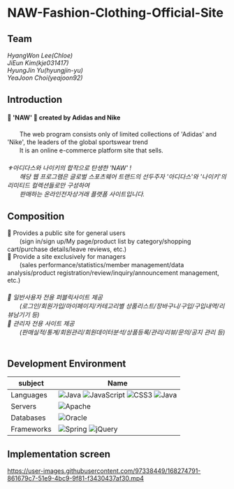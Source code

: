 # NAW-Fashion-Clothing-Official-Site
## Team
_HyangWon Lee(Chloe)_  
_JiEun Kim(kje031417)_  
_HyungJin Yu(hyungjin-yu)_  
_YeaJoon Choi(yeajoon92)_  


## Introduction  
#### 🔱 'NAW' 🔱 created by Adidas and Nike
 　　The web program consists only of limited collections of 'Adidas' and 'Nike', the leaders of the global sportswear trend  
 　　It is an online e-commerce platform site that sells.  
　  
	 _⚜아디다스와 나이키의 합작으로 탄생한 'NAW' !  
 　　해당 웹 프로그램은 글로벌 스포츠웨어 트랜드의 선두주자 '아디다스'와 '나이키'의 리미티드 컬렉션들로만 구성하여  
 　　판매하는 온라인전자상거래 플랫폼 사이트입니다._  
  

## Composition
📍 Provides a public site for general users  
　　(sign in/sign up/My page/product list by category/shopping cart/purchase details/leave reviews, etc.)  
📍 Provide a site exclusively for managers  
　　(sales performance/statistics/member management/data analysis/product registration/review/inquiry/announcement management, etc.)  
	 　  
_📍 일반사용자 전용 퍼블릭사이트 제공  
　　(로그인/회원가입/마이페이지/카테고리별 상품리스트/장바구니/구입/구입내역/리뷰남기기 등)  
📍 관리자 전용 사이트 제공  
　　(판매실적/통계/회원관리/회원데이터분석/상품등록/관리/리뷰/문의/공지 관리 등)_  
　  
	 
## Development Environment
| subject | Name |
| ------ | --------- |
| Languages | ![Java](https://img.shields.io/badge/java-%23ED8B00.svg?style=for-the-badge&logo=java&logoColor=white) ![JavaScript](https://img.shields.io/badge/javascript-%23323330.svg?style=for-the-badge&logo=javascript&logoColor=%23F7DF1E) ![CSS3](https://img.shields.io/badge/css3-%231572B6.svg?style=for-the-badge&logo=css3&logoColor=white) ![Java](https://img.shields.io/static/v1?label=A&message=jax&color=ff69b4) |
| Servers | ![Apache](https://img.shields.io/badge/apache-%23D42029.svg?style=for-the-badge&logo=apache&logoColor=white) |
| Databases | ![Oracle](https://img.shields.io/badge/Oracle-F80000?style=for-the-badge&logo=oracle&logoColor=white) |
| Frameworks | ![Spring](https://img.shields.io/badge/spring-%236DB33F.svg?style=for-the-badge&logo=spring&logoColor=white) ![jQuery](https://img.shields.io/badge/jquery-%230769AD.svg?style=for-the-badge&logo=jquery&logoColor=white)  |


## Implementation screen

https://user-images.githubusercontent.com/97338449/168274791-861679c7-51e9-4bc9-9f81-f3430437af30.mp4


